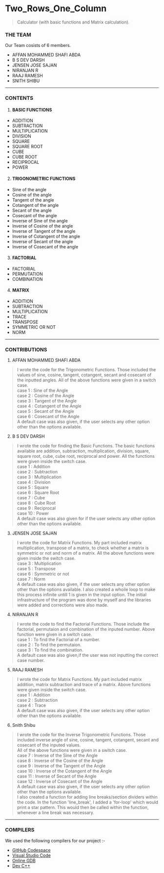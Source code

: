 # Two_Rows_One_Column
> Calculator (with basic functions and Matrix calculation).
### THE TEAM
Our Team cosists of 6 members.
- AFFAN MOHAMMED SHAFI ABDA
- B S DEV DARSH
- JENSEN JOSE SAJAN
- NIRANJAN R
- RAAJ RAMESH
- SNITH SHIBU
----
### CONTENTS
1. #### BASIC FUNCTIONS
- ADDITION
- SUBTRACTION
- MULTIPLICATION
- DIVISION
- SQUARE
- SQUARE ROOT
- CUBE
- CUBE ROOT
- RECIPROCAL
- POWER
2. #### TRIGONOMETRIC FUNCTIONS
- Sine of the angle
- Cosine of the angle
- Tangent of the angle
- Cotangent of the angle
- Secant of the angle
- Cosecant of the angle
- Inverse of Sine of the angle
- Inverse of Cosine of the angle
- Inverse of Tangent of the angle
- Inverse of Cotangent of the angle
- Inverse of Secant of the angle
- Inverse of Cosecant of the angle
3. #### FACTORIAL
- FACTORIAL
- PERMUTATION
- COMBINATION
4. #### MATRIX
- ADDITION
- SUBTRACTION
- MULTIPLICATION
- TRACE
- TRANSPOSE
- SYMMETRIC OR NOT
- NORM
----
### CONTRIBUTIONS
1. AFFAN MOHAMMED SHAFI ABDA  
> I wrote the code for the Trigonometric Functions. Those included the values of sine, cosine, tangent, cotangent, secant and cosecant of the inputted angles.
> All of the above functions were given in a switch case.  
> case 1 : Sine of the Angle  
> case 2 : Cosine of the Angle  
> case 3 : Tangent of the Angle  
> case 4 : Cotangent of the Angle  
> case 5 : Secant of the Angle  
> case 6 : Cosecant of the Angle  
> A default case was also given, if the user selects any other option other than the options available.
2. B S DEV DARSH  
> I wrote the code for finding the Basic Functions. The basic functions available are addition, subtraction, multiplication, division, square, square root, cube, cube root, reciprocal and power.
> All the functions were given inside the switch case.  
> case 1 : Addition  
> case 2 : Subtraction  
> case 3 : Multiplication  
> case 4 : Division  
> case 5 : Square  
> case 6 : Square Root  
> case 7 : Cube  
> case 8 : Cube Root  
> case 9 : Reciprocal  
> case 10 : Power  
> A default case was also given for if the user selects any other option other than the options available.  
3. JENSEN JOSE SAJAN  
> I wrote the code for Matrix Functions. My part included matrix multiplication, transpose of a matrix, to check whether a matrix is symmetric or not and norm of a matrix.
> All the above functions were given inside the switch case.  
> case 3 : Multiplication  
> case 5 : Transpose  
> case 6 : Symmetric or not  
> case 7 : Norm  
> A default case was also given, if the user selects any other option other than the options available.
I also created a whoile loop to make this process infinite untill 1 is given in the input option. The initial infrastructure of the program was done by myself and the libraries were added and corrections were also made.
4. NIRANJAN R  
> I wrote the code to find the Factorial Functions. Those include the factorial, permutaion and combination of the inputed number.
> Above function were given in a switch case.  
> case 1 : To find the Factorial of a number.  
> case 2 : To find the permutaion.  
> case 3 : To find the combination.  
> A default case was also given,if the user was not inputting the correct case number.  
5. RAAJ RAMESH  
> I wrote the code for Matrix Functions. My part included matrix addition, matrix subtraction and trace of a matrix.
> Above functions were given inside the switch case.  
> case 1 : Addition  
> case 2 : Subtraction  
> case 4 : Trace  
> A default case was also given, if the user selects any other option other than the options available.  
6. Snith Shibu  
> I wrote the code for the Inverse Trigonometric Functions. Those included inverse angle of sine, cosine, tangent, cotangent, secant and cosecant of the inputed values.  
> All of the above functions were given in a switch case.  
> case 7 : Inverse of the Sine of the Angle  
> case 8 : Inverse of the Cosine of the Angle  
> case 9 : Inverse of the Tangent of the Angle  
> case 10 : Inverse of the Cotangent of the Angle  
> case 11 : Inverse of Secant of the Angle  
> case 12 : Inverse of Cosecant of the Angle  
> A default case was also given, if the user selects any other option other than the options available.  
> I also created a function for adding line breaks/section dividers within the code. In the function 'line_break', I added a 'for-loop' which would print a star pattern. This would then be called within the function, whenever a line break was necessary.  
----
### COMPILERS
We used the following compilers for our project :-
- [GitHub Codespace](https://github.com/codespaces)
- [Visual Studio Code](https://vscode.dev/)
- [Online GDB](https://www.onlinegdb.com/)
- [Dev C++](https://www.bloodshed.net/)
